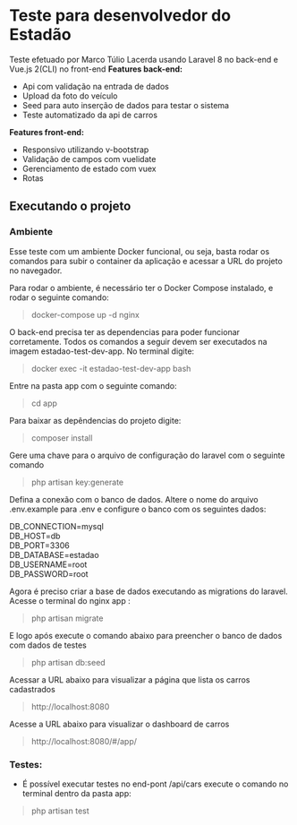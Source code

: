 Teste para desenvolvedor do Estadão
==============================

Teste efetuado por Marco Túlio Lacerda usando Laravel 8 no back-end e Vue.js 2(CLI) no front-end 
**Features back-end:**
- Api com validação na entrada de dados
- Upload da foto do veículo
- Seed para auto inserção de dados para testar o sistema
- Teste automatizado da api de carros

**Features front-end:**
- Responsivo utilizando v-bootstrap
- Validação de campos com vuelidate
- Gerenciamento de estado com vuex
- Rotas



Executando o projeto
--------

### Ambiente

Esse teste com um ambiente Docker funcional, ou seja, basta rodar os comandos para subir o container da aplicação e acessar a URL do projeto no navegador.

Para rodar o ambiente, é necessário ter o Docker Compose instalado, e rodar o seguinte comando:
> docker-compose up -d nginx

O back-end precisa ter as dependencias para poder funcionar corretamente. Todos os comandos a seguir devem ser executados na imagem estadao-test-dev-app. No terminal digite:
> docker exec -it estadao-test-dev-app bash

Entre na pasta app com o seguinte comando:
> cd app

Para baixar as depêndencias do projeto digite:
> composer install

Gere uma chave para o arquivo de configuração do laravel com o seguinte comando
>php artisan key:generate

Defina a conexão com o banco de dados. Altere o nome do arquivo .env.example para .env e configure o banco com os seguintes dados:

DB_CONNECTION=mysql<br />
DB_HOST=db<br />
DB_PORT=3306<br />
DB_DATABASE=estadao<br />
DB_USERNAME=root<br />
DB_PASSWORD=root

Agora é preciso criar a base de dados executando as migrations do laravel. Acesse o terminal do nginx  app :
> php artisan migrate

E logo após execute o comando abaixo para preencher o banco de dados com dados de testes
> php artisan db:seed

Acessar a URL abaixo para visualizar a página que lista os carros cadastrados
> http://localhost:8080

Acesse a URL abaixo para visualizar o dashboard de carros
> http://localhost:8080/#/app/


### Testes:
- É possível executar testes no end-pont  /api/cars execute o comando no terminal dentro da pasta app:
>  php artisan test 